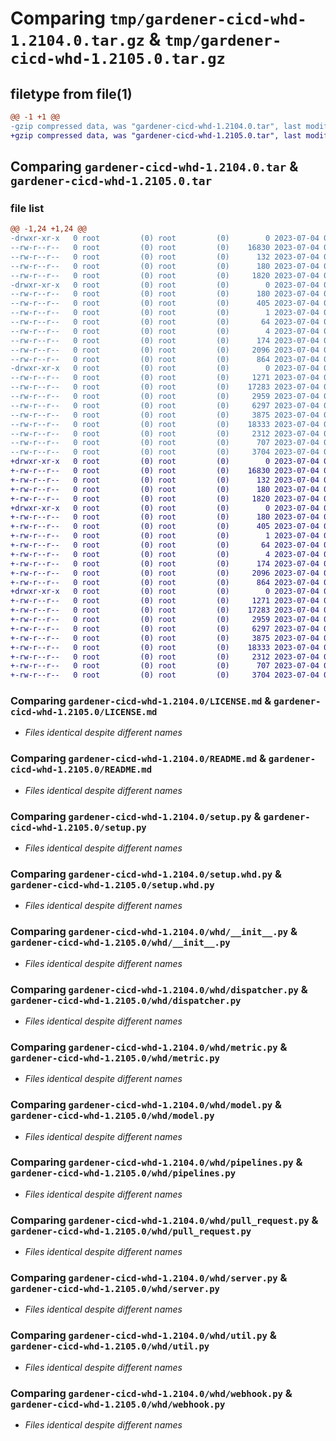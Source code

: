 # Comparing `tmp/gardener-cicd-whd-1.2104.0.tar.gz` & `tmp/gardener-cicd-whd-1.2105.0.tar.gz`

## filetype from file(1)

```diff
@@ -1 +1 @@
-gzip compressed data, was "gardener-cicd-whd-1.2104.0.tar", last modified: Tue Jul  4 09:41:38 2023, max compression
+gzip compressed data, was "gardener-cicd-whd-1.2105.0.tar", last modified: Tue Jul  4 09:58:38 2023, max compression
```

## Comparing `gardener-cicd-whd-1.2104.0.tar` & `gardener-cicd-whd-1.2105.0.tar`

### file list

```diff
@@ -1,24 +1,24 @@
-drwxr-xr-x   0 root         (0) root         (0)        0 2023-07-04 09:41:38.651413 gardener-cicd-whd-1.2104.0/
--rw-r--r--   0 root         (0) root         (0)    16830 2023-07-04 09:40:59.000000 gardener-cicd-whd-1.2104.0/LICENSE.md
--rw-r--r--   0 root         (0) root         (0)      132 2023-07-04 09:40:59.000000 gardener-cicd-whd-1.2104.0/NOTICE.md
--rw-r--r--   0 root         (0) root         (0)      180 2023-07-04 09:41:38.651413 gardener-cicd-whd-1.2104.0/PKG-INFO
--rw-r--r--   0 root         (0) root         (0)     1820 2023-07-04 09:40:59.000000 gardener-cicd-whd-1.2104.0/README.md
-drwxr-xr-x   0 root         (0) root         (0)        0 2023-07-04 09:41:38.651413 gardener-cicd-whd-1.2104.0/gardener_cicd_whd.egg-info/
--rw-r--r--   0 root         (0) root         (0)      180 2023-07-04 09:41:38.000000 gardener-cicd-whd-1.2104.0/gardener_cicd_whd.egg-info/PKG-INFO
--rw-r--r--   0 root         (0) root         (0)      405 2023-07-04 09:41:38.000000 gardener-cicd-whd-1.2104.0/gardener_cicd_whd.egg-info/SOURCES.txt
--rw-r--r--   0 root         (0) root         (0)        1 2023-07-04 09:41:38.000000 gardener-cicd-whd-1.2104.0/gardener_cicd_whd.egg-info/dependency_links.txt
--rw-r--r--   0 root         (0) root         (0)       64 2023-07-04 09:41:38.000000 gardener-cicd-whd-1.2104.0/gardener_cicd_whd.egg-info/requires.txt
--rw-r--r--   0 root         (0) root         (0)        4 2023-07-04 09:41:38.000000 gardener-cicd-whd-1.2104.0/gardener_cicd_whd.egg-info/top_level.txt
--rw-r--r--   0 root         (0) root         (0)      174 2023-07-04 09:41:38.655413 gardener-cicd-whd-1.2104.0/setup.cfg
--rw-r--r--   0 root         (0) root         (0)     2096 2023-07-04 09:40:59.000000 gardener-cicd-whd-1.2104.0/setup.py
--rw-r--r--   0 root         (0) root         (0)      864 2023-07-04 09:40:59.000000 gardener-cicd-whd-1.2104.0/setup.whd.py
-drwxr-xr-x   0 root         (0) root         (0)        0 2023-07-04 09:41:38.651413 gardener-cicd-whd-1.2104.0/whd/
--rw-r--r--   0 root         (0) root         (0)     1271 2023-07-04 09:40:59.000000 gardener-cicd-whd-1.2104.0/whd/__init__.py
--rw-r--r--   0 root         (0) root         (0)    17283 2023-07-04 09:40:59.000000 gardener-cicd-whd-1.2104.0/whd/dispatcher.py
--rw-r--r--   0 root         (0) root         (0)     2959 2023-07-04 09:40:59.000000 gardener-cicd-whd-1.2104.0/whd/metric.py
--rw-r--r--   0 root         (0) root         (0)     6297 2023-07-04 09:40:59.000000 gardener-cicd-whd-1.2104.0/whd/model.py
--rw-r--r--   0 root         (0) root         (0)     3875 2023-07-04 09:40:59.000000 gardener-cicd-whd-1.2104.0/whd/pipelines.py
--rw-r--r--   0 root         (0) root         (0)    18333 2023-07-04 09:40:59.000000 gardener-cicd-whd-1.2104.0/whd/pull_request.py
--rw-r--r--   0 root         (0) root         (0)     2312 2023-07-04 09:40:59.000000 gardener-cicd-whd-1.2104.0/whd/server.py
--rw-r--r--   0 root         (0) root         (0)      707 2023-07-04 09:40:59.000000 gardener-cicd-whd-1.2104.0/whd/util.py
--rw-r--r--   0 root         (0) root         (0)     3704 2023-07-04 09:40:59.000000 gardener-cicd-whd-1.2104.0/whd/webhook.py
+drwxr-xr-x   0 root         (0) root         (0)        0 2023-07-04 09:58:38.053851 gardener-cicd-whd-1.2105.0/
+-rw-r--r--   0 root         (0) root         (0)    16830 2023-07-04 09:45:53.000000 gardener-cicd-whd-1.2105.0/LICENSE.md
+-rw-r--r--   0 root         (0) root         (0)      132 2023-07-04 09:45:53.000000 gardener-cicd-whd-1.2105.0/NOTICE.md
+-rw-r--r--   0 root         (0) root         (0)      180 2023-07-04 09:58:38.057851 gardener-cicd-whd-1.2105.0/PKG-INFO
+-rw-r--r--   0 root         (0) root         (0)     1820 2023-07-04 09:45:53.000000 gardener-cicd-whd-1.2105.0/README.md
+drwxr-xr-x   0 root         (0) root         (0)        0 2023-07-04 09:58:38.053851 gardener-cicd-whd-1.2105.0/gardener_cicd_whd.egg-info/
+-rw-r--r--   0 root         (0) root         (0)      180 2023-07-04 09:58:38.000000 gardener-cicd-whd-1.2105.0/gardener_cicd_whd.egg-info/PKG-INFO
+-rw-r--r--   0 root         (0) root         (0)      405 2023-07-04 09:58:38.000000 gardener-cicd-whd-1.2105.0/gardener_cicd_whd.egg-info/SOURCES.txt
+-rw-r--r--   0 root         (0) root         (0)        1 2023-07-04 09:58:38.000000 gardener-cicd-whd-1.2105.0/gardener_cicd_whd.egg-info/dependency_links.txt
+-rw-r--r--   0 root         (0) root         (0)       64 2023-07-04 09:58:38.000000 gardener-cicd-whd-1.2105.0/gardener_cicd_whd.egg-info/requires.txt
+-rw-r--r--   0 root         (0) root         (0)        4 2023-07-04 09:58:38.000000 gardener-cicd-whd-1.2105.0/gardener_cicd_whd.egg-info/top_level.txt
+-rw-r--r--   0 root         (0) root         (0)      174 2023-07-04 09:58:38.057851 gardener-cicd-whd-1.2105.0/setup.cfg
+-rw-r--r--   0 root         (0) root         (0)     2096 2023-07-04 09:45:53.000000 gardener-cicd-whd-1.2105.0/setup.py
+-rw-r--r--   0 root         (0) root         (0)      864 2023-07-04 09:45:53.000000 gardener-cicd-whd-1.2105.0/setup.whd.py
+drwxr-xr-x   0 root         (0) root         (0)        0 2023-07-04 09:58:38.053851 gardener-cicd-whd-1.2105.0/whd/
+-rw-r--r--   0 root         (0) root         (0)     1271 2023-07-04 09:45:53.000000 gardener-cicd-whd-1.2105.0/whd/__init__.py
+-rw-r--r--   0 root         (0) root         (0)    17283 2023-07-04 09:45:53.000000 gardener-cicd-whd-1.2105.0/whd/dispatcher.py
+-rw-r--r--   0 root         (0) root         (0)     2959 2023-07-04 09:45:53.000000 gardener-cicd-whd-1.2105.0/whd/metric.py
+-rw-r--r--   0 root         (0) root         (0)     6297 2023-07-04 09:45:53.000000 gardener-cicd-whd-1.2105.0/whd/model.py
+-rw-r--r--   0 root         (0) root         (0)     3875 2023-07-04 09:45:53.000000 gardener-cicd-whd-1.2105.0/whd/pipelines.py
+-rw-r--r--   0 root         (0) root         (0)    18333 2023-07-04 09:45:53.000000 gardener-cicd-whd-1.2105.0/whd/pull_request.py
+-rw-r--r--   0 root         (0) root         (0)     2312 2023-07-04 09:45:53.000000 gardener-cicd-whd-1.2105.0/whd/server.py
+-rw-r--r--   0 root         (0) root         (0)      707 2023-07-04 09:45:53.000000 gardener-cicd-whd-1.2105.0/whd/util.py
+-rw-r--r--   0 root         (0) root         (0)     3704 2023-07-04 09:45:53.000000 gardener-cicd-whd-1.2105.0/whd/webhook.py
```

### Comparing `gardener-cicd-whd-1.2104.0/LICENSE.md` & `gardener-cicd-whd-1.2105.0/LICENSE.md`

 * *Files identical despite different names*

### Comparing `gardener-cicd-whd-1.2104.0/README.md` & `gardener-cicd-whd-1.2105.0/README.md`

 * *Files identical despite different names*

### Comparing `gardener-cicd-whd-1.2104.0/setup.py` & `gardener-cicd-whd-1.2105.0/setup.py`

 * *Files identical despite different names*

### Comparing `gardener-cicd-whd-1.2104.0/setup.whd.py` & `gardener-cicd-whd-1.2105.0/setup.whd.py`

 * *Files identical despite different names*

### Comparing `gardener-cicd-whd-1.2104.0/whd/__init__.py` & `gardener-cicd-whd-1.2105.0/whd/__init__.py`

 * *Files identical despite different names*

### Comparing `gardener-cicd-whd-1.2104.0/whd/dispatcher.py` & `gardener-cicd-whd-1.2105.0/whd/dispatcher.py`

 * *Files identical despite different names*

### Comparing `gardener-cicd-whd-1.2104.0/whd/metric.py` & `gardener-cicd-whd-1.2105.0/whd/metric.py`

 * *Files identical despite different names*

### Comparing `gardener-cicd-whd-1.2104.0/whd/model.py` & `gardener-cicd-whd-1.2105.0/whd/model.py`

 * *Files identical despite different names*

### Comparing `gardener-cicd-whd-1.2104.0/whd/pipelines.py` & `gardener-cicd-whd-1.2105.0/whd/pipelines.py`

 * *Files identical despite different names*

### Comparing `gardener-cicd-whd-1.2104.0/whd/pull_request.py` & `gardener-cicd-whd-1.2105.0/whd/pull_request.py`

 * *Files identical despite different names*

### Comparing `gardener-cicd-whd-1.2104.0/whd/server.py` & `gardener-cicd-whd-1.2105.0/whd/server.py`

 * *Files identical despite different names*

### Comparing `gardener-cicd-whd-1.2104.0/whd/util.py` & `gardener-cicd-whd-1.2105.0/whd/util.py`

 * *Files identical despite different names*

### Comparing `gardener-cicd-whd-1.2104.0/whd/webhook.py` & `gardener-cicd-whd-1.2105.0/whd/webhook.py`

 * *Files identical despite different names*

